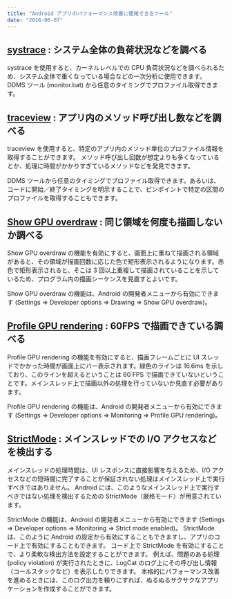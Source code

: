 ```yaml
---
title: "Android アプリのパフォーマンス改善に使用できるツール"
date: "2016-06-07"
---
```



[**systrace**](https://developer.android.com/studio/profile/systrace.html) : システム全体の負荷状況などを調べる
----

systrace を使用すると、カーネルレベルでの CPU 負荷状況などを調べられるため、システム全体で重くなっている場合などの一次分析に使用できます。
DDMS ツール (monitor.bat) から任意のタイミングでプロファイル取得できます。


[**traceview**](https://developer.android.com/studio/profile/traceview.html) : アプリ内のメソッド呼び出し数などを調べる
----

traceview を使用すると、特定のアプリ内のメソッド単位のプロファイル情報を取得することができます。
メソッド呼び出し回数が想定よりも多くなっているとか、処理に時間がかかりすぎているメソッドなどを発見できます。

DDMS ツールから任意のタイミングでプロファイル取得できます。あるいは、コードに開始／終了タイミングを明示することで、ピンポイントで特定の区間のプロファイルを取得することもできます。


[**Show GPU overdraw**](https://developer.android.com/studio/profile/dev-options-overdraw.html) : 同じ領域を何度も描画しないか調べる
----

Show GPU overdraw の機能を有効にすると、画面上に重ねて描画される領域があると、その領域が描画回数に応じた色で矩形表示されるようになります。赤色で矩形表示されると、そこは 3 回以上重複して描画されていることを示しているため、プログラム内の描画シーケンスを見直すとよいです。

Show GPU overdraw の機能は、Android の開発者メニューから有効にできます (Settings => Developer options => Drawing => Show GPU overdraw)。


[**Profile GPU rendering**](https://developer.android.com/studio/profile/dev-options-rendering.html) : 60FPS で描画できている調べる
----

Profile GPU rendering の機能を有効にすると、描画フレームごとに UI スレッドでかかった時間が画面上にバー表示されます。緑色のラインは 16.6ms を示しており、このラインを超えるということは 60 FPS で描画できていないということです。メインスレッド上で描画以外の処理を行っていないか見直す必要があります。

Profile GPU rendering の機能は、Android の開発者メニューから有効にできます (Settings => Developer options => Monitoring => Profile GPU rendering)。


[**StrictMode**](https://developer.android.com/reference/android/os/StrictMode.html) : メインスレッドでの I/O アクセスなどを検出する
----

メインスレッドの処理時間は、UI レスポンスに直接影響を与えるため、I/O アクセスなどの短時間に完了することが保証されない処理はメインスレッド上で実行すべきではありません。
Android には、このようなメインスレッド上で実行すべきではない処理を検出するための StrictMode（厳格モード）が用意されています。

StrictMode の機能は、Android の開発者メニューから有効にできます (Settings => Developer options => Monitoring => Strict mode enabled)。
StrictMode は、このように Android の設定から有効にすることもできますし、アプリのコード上で有効にすることもできます。
コード上で StrictMode を有効にすることで、より柔軟な検出方法を設定することができます。
例えば、問題のある処理 (policy violation) が実行されたときに、LogCat のログ上にその呼び出し情報（コールスタックなど）を表示したりできます。
本格的にパフォーマンス改善を進めるときには、このログ出力を頼りにすれば、ぬるぬるサクサクなアプリケーションを作成することができます。

